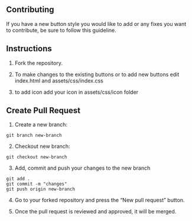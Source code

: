 ## Contributing
If you have a new button style you would like to add or any fixes you want to contribute, be sure to follow this guideline.

## Instructions

  1. Fork the repository.
  
  2. To make changes to the existing buttons or to add new buttons edit index.html and assets/css/index.css
  
  3. to add icon add your icon in assets/css/icon folder
  
## Create Pull Request
  
  1. Create a new branch:
  
  ```
  git branch new-branch 
  ```
  
  2. Checkout new branch:
  
  ```
  git checkout new-branch
  ```
  
  3. Add, commit and push your changes to the new branch
  
```
git add .
git commit -m "changes"
git push origin new-branch
```
4. Go to your forked repository and press the “New pull request” button.

5. Once the pull request is reviewed and approved, it will be merged.
